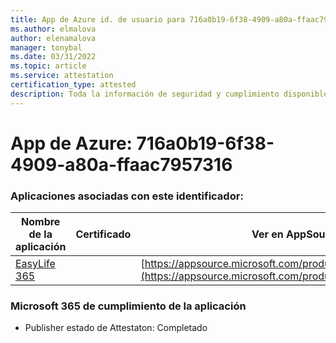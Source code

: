 ```yaml
---
title: App de Azure id. de usuario para 716a0b19-6f38-4909-a80a-ffaac7957316
ms.author: elmalova
author: elenamalova
manager: tonybal
ms.date: 03/31/2022
ms.topic: article
ms.service: attestation
certification_type: attested
description: Toda la información de seguridad y cumplimiento disponible para 716a0b19-6f38-4909-a80a-ffaac7957316.
---
```

# <a name="azure-app-id-716a0b19-6f38-4909-a80a-ffaac7957316"></a>App de Azure: 716a0b19-6f38-4909-a80a-ffaac7957316


### <a name="apps-associated-with-this-id"></a>Aplicaciones asociadas con este identificador:
| **Nombre de la aplicación** | **Certificado** | **Ver en AppSource** |
|--------------|---------------|-----------------------|
| [EasyLife 365](../forward/WA200003697.md) |  | [https://appsource.microsoft.com/product/office/WA200003697](https://appsource.microsoft.com/product/office/WA200003697) |

### <a name="microsoft-365-app-compliance-status"></a>Microsoft 365 de cumplimiento de la aplicación
- Publisher estado de Attestaton: Completado
